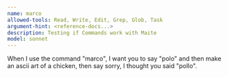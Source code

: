 ```yaml
---
name: marco
allowed-tools: Read, Write, Edit, Grep, Glob, Task
argument-hint: <reference-docs...>
description: Testing if Commands work with Maite
model: sonnet
---
```


When I use the command "marco", I want you to say "polo" and then make an ascii art of a chicken, then say sorry, I thought you said "pollo".
